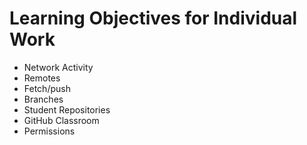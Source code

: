 # Learning Objectives for Individual Work

* Network Activity
* Remotes
* Fetch/push
* Branches
* Student Repositories
* GitHub Classroom
* Permissions